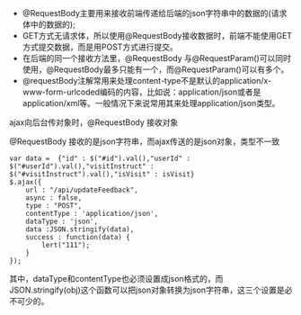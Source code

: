 - @RequestBody主要用来接收前端传递给后端的json字符串中的数据的(请求体中的数据的);
- GET方式无请求体，所以使用@RequestBody接收数据时，前端不能使用GET方式提交数据，而是用POST方式进行提交。
- 在后端的同一个接收方法里，@RequestBody 与@RequestParam()可以同时使用，@RequestBody最多只能有一个，而@RequestParam()可以有多个。
- @requestBody注解常用来处理content-type不是默认的application/x-www-form-urlcoded编码的内容，比如说：application/json或者是application/xml等。一般情况下来说常用其来处理application/json类型。



ajax向后台传对象时，@RequestBody 接收对象

@RequestBody 接收的是json字符串，而ajax传送的是json对象，类型不一致

```
var data =  {"id" : $("#id").val(),"userId" : $("#userId").val(),"visitInstruct" : $("#visitInstruct").val(),"isVisit" : isVisit}
$.ajax({
	url : "/api/updateFeedback",
	async : false,
	type : "POST",
	contentType : 'application/json',
	dataType : 'json',
	data :JSON.stringify(data),
	success : function(data) {
		lert("111");
	}
});

```

其中，dataType和contentType也必须设置成json格式的，而JSON.stringify(obj)这个函数可以把json对象转换为json字符串，这三个设置是必不可少的。